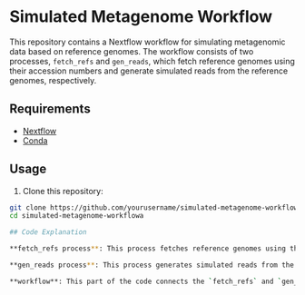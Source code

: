# Simulated Metagenome Workflow

This repository contains a Nextflow workflow for simulating metagenomic data based on reference genomes. The workflow consists of two processes, `fetch_refs` and `gen_reads`, which fetch reference genomes using their accession numbers and generate simulated reads from the reference genomes, respectively.

## Requirements

- [Nextflow](https://www.nextflow.io/docs/latest/getstarted.html#installation)
- [Conda](https://conda.io/projects/conda/en/latest/user-guide/install/index.html)

## Usage

1. Clone this repository:

```bash
git clone https://github.com/yourusername/simulated-metagenome-workflow.git
cd simulated-metagenome-workflowa

## Code Explanation

**fetch_refs process**: This process fetches reference genomes using their accession numbers. The input is a row from the metadata manifest file, and the output is a tuple containing the row, the reference genome FASTA file, and stdout. The `ref_fetch.py` script is called with the accession number, email, total reads, and proportion as arguments.

**gen_reads process**: This process generates simulated reads from the reference genomes using the `badread` package. The input is a tuple containing the row from the metadata manifest file, the reference genome FASTA file, and the number of reads to generate. The output includes a tuple containing the row, the reference genome FASTA file, and taxonomic metadata, as well as a FASTQ file with the simulated reads for each taxon.

**workflow**: This part of the code connects the `fetch_refs` and `gen_reads` processes using the `manifest_ch` channel. The output FASTQ files from the `gen_reads` process are collected into a single file called "simulated_metagenome.fastq" and stored in the specified output directory.
